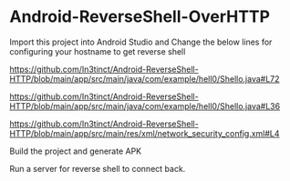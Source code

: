 # Android-ReverseShell-OverHTTP

Import this project into Android Studio and Change the below lines for configuring your hostname to get reverse shell
 
https://github.com/In3tinct/Android-ReverseShell-HTTP/blob/main/app/src/main/java/com/example/hell0/Shello.java#L72

https://github.com/In3tinct/Android-ReverseShell-HTTP/blob/main/app/src/main/java/com/example/hell0/Shello.java#L36

https://github.com/In3tinct/Android-ReverseShell-HTTP/blob/main/app/src/main/res/xml/network_security_config.xml#L4

Build the project and generate APK

Run a server for reverse shell to connect back.
